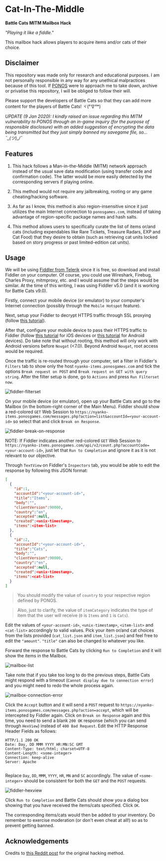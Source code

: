 # Cat-In-The-Middle
**Battle Cats MITM Mailbox Hack**

_"Playing it like a fiddle."_

This mailbox hack allows players to acquire items and/or cats of their choice.

## Disclaimer

This repository was made only for research and educational purposes. I am not personally responsible in any way for any unethical malpractices because of this tool. If [PONOS](https://www.ponos.jp/) were to approach me to take down, archive or privatise this repository, I will be obliged to follow their will.

Please support the developers of Battle Cats so that they can add more content for the players of Battle Cats! ヾ(°∇°*)

*UPDATE (9 Jan 2020): I kindly raised an issue regarding this MITM vulnerability to PONOS through an in-game inquiry (for the purpose of responsible disclosure) with an added suggestion of encrypting the data being transmitted but they just simply banned my savegame file, so... ¯\_(ツ)_/¯*

## Features

1. This hack follows a Man-in-the-Middle (MITM) network approach instead of the usual save data modification (using transfer code and confirmation code). The latter would be more easily detected by the corresponding servers if playing online.

2. This method would not require any jailbreaking, rooting or any game cheating/hacking software.

3. As far as I know, this method is also region-insensitive since it just utilizes the main Internet connection to `ponosgames.com`, instead of taking advantage of region-specific package names and hash salts.

4. This method allows users to specifically curate the list of items or/and cats (including expendables like Rare Tickets, Treasure Radars, EXP and Cat Food) that they desire to obtain (such as retrieving cat units locked based on story progress or past limited-edition cat units).

## Usage

We will be using [Fiddler from Telerik](https://www.telerik.com/fiddler) since it is free, so download and install Fiddler on your computer. Of course, you could use Wireshark, Firebug, Charles Proxy, mitmproxy, etc. and I would assume that the steps would be similar. At the time of this writing, I was using Fiddler v5.0 (and it is working for Battle Cats v9.0).

Firstly, connect your mobile device (or emulator) to your computer's Internet connection (possibly through the `Mobile Hotspot` feature).

Next, setup your Fiddler to decrypt HTTPS traffic through SSL proxying (follow [this tutorial](https://docs.telerik.com/fiddler/Configure-Fiddler/Tasks/DecryptHTTPS)).

After that, configure your mobile device to pass their HTTPS traffic to Fiddler (follow [this tutorial](https://docs.telerik.com/fiddler/Configure-Fiddler/Tasks/ConfigureForiOS) for iOS devices or [this tutorial](https://docs.telerik.com/fiddler/Configure-Fiddler/Tasks/ConfigureForAndroid) for Android devices). Do take note that without rooting, this method will only work with Android versions before `Nougat` (<7.0). Beyond Android `Nougat`, root access would be required.

Once the traffic is re-routed through your computer, set a filter in Fiddler's `Filters` tab to show only the host `nyanko-items.ponosgames.com` and tick the options `Break request on POST` and `Break request on GET with query string`. After the filter setup is done, go to `Actions` and press `Run Filterset now`.

![fiddler-filterset](./assets/images/fiddler-filterset.png)

On your mobile device (or emulator), open up your Battle Cats and go to the Mailbox (in the bottom-right corner of the Main Menu). Fiddler should show a red-colored `GET` Web Session to `https://nyanko-items.ponosgames.com/messages.php?action=list&accountId=<your-account-id>` so select that and click `Break on Response`.

![fiddler-break-on-response](./assets/images/fiddler-break-on-response.png)

NOTE: If Fiddler indicates another red-colored `GET` Web Session to `https://nyanko-items.ponosgames.com/api/v2/count.php?accountCode=<your-account-id>`, just let that `Run to Completion` and ignore it as it is not relevant to our objective.

Through `TextView` on Fiddler's `Inspectors` tab, you would be able to edit the response by following this JSON format:

```json
[
  {
    "id":1,
    "accountId":"<your-account-id>",
    "title":"Items",
    "body":"",
    "clientVersion":90000,
    "country":"en",
    "accepted":null,
    "created":<unix-timestamp>,
    "items":<item-list>
  },
  {
    "id":2,
    "accountId":"<your-account-id>",
    "title":"Cats",
    "body":"",
    "clientVersion":90000,
    "country":"en",
    "accepted":null,
    "created":<unix-timestamp>,
    "items":<cat-list>
  }
]
```

> You should modify the value of `country` to your respective region defined by PONOS.
  
> Also, just to clarify, the value of `itemCategory` indicates the type of item that the user will receive (`0` is `Items` and `1` is `Cats`).

Edit the values of `<your-account-id>`, `<unix-timestamp>`, `<item-list>` and `<cat-list>` accordingly to valid values. Pick your item or/and cat choices from the lists provided (`cat_list.json` and `item_list.json`) and feel free to edit the `"amount"`. `"title"` can also be changed to whatever you like.

Forward the response to Battle Cats by clicking `Run to Completion` and it will show the items in the Mailbox.

![mailbox-list](./assets/images/mailbox-list.PNG)

Take note that if you take too long to do the previous steps, Battle Cats might respond with a timeout (`Cannot display due to connection error`) and you might need to redo the whole process again.

![mailbox-connection-error](./assets/images/mailbox-connection-error.PNG)

Click the `Accept` button and it will send a `POST` request to `https://nyanko-items.ponosgames.com/messages.php?action=accept`, which will be intercepted by Fiddler again. Click on `Break on Response` again and this time, you need to send a blank `200 OK` response (which you can send through `HexView`) instead of `400 Bad Request`. Edit the HTTP Response Header Fields as follows:

```http
HTTP/1.1 200 OK
Date: Day, DD MMM YYYY HR:MN:SC GMT
Content-Type: text/html; charset=UTF-8
Content-Length: <some-integer>
Connection: keep-alive
Server: Apache


```

Replace `Day`, `DD`, `MMM`, `YYYY`, `HR`, `MN` and `SC` accordingly. The value of `<some-integer>` should be consistent for both the `GET` and the `POST` requests.

![fiddler-hexview](./assets/images/fiddler-hexview.png)

Click `Run to Completion` and Battle Cats should show you a dialog box showing that you have received the items/cats specified. Click `OK`.

The corresponding items/cats would then be added to your inventory. Do remember to exercise moderation (or don't even cheat at all!) so as to prevent getting banned.

## Acknowledgements

Credits to [this Reddit post](https://www.reddit.com/r/BattleCatsCheats/comments/a775je/mailbox_hack_mitm_proxy/) for the original hacking method.
